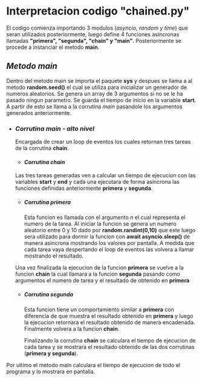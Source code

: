 # Interpretacion codigo "chained.py"

El codigo comienza importando 3 modulos (*asyncio, random y time*) que seran utilizados posteriormente, luego define 4 funciones asincronas llamadas **"primera", "segunda", "chain" y "main"**. Posteriormente se procede a instanciar el metodo **main**.

## *Metodo main*

Dentro del metodo main se importa el paquete **sys** y despues se llama a al metodo **random.seed()** el cual se utiliza para inicializar un generador de numeros aleatorios. Se genera un array de 3 argumentos si no se le ha pasado ningun parametro. Se guarda el tiempo de inicio en la variable **start**. A partir de esto se llama a la corrutina *main* pasandole los argumentos generados anteriormente.

* ### *Corrutina main - alto nivel*
    Encargada de crear un loop de eventos los cuales retornan tres tareas de la corrutina **chain**.

    * #### *Corrutina chain*
    Las tres tareas generadas ven a calcular un tiempo de ejecucion con las variables **start** y **end** y cada una ejecutara de forma asincrona las funciones definidas anteriormente **primera** y **segunda**.

    * ##### *Corrutina primera*
        Esta funcion es llamada con el argumento *n* el cual representa el numero de la tarea. Al iniciar la funcion se genera un numero aleatorio entre 0 y 10 dado por **random.randint(0,10)** que este luego sera utilizado para dormir la funcion con **await asyncio.sleep()** de manera asincrona mostrando los valores por pantalla. A medida que cada tarea vaya despertando el loop de eventos las volvera a llamar mostrando el resultado.

    Una vez finalizada la ejecucion de la funcion **primera** se vuelve a la funcion **chain** la cual llamara a la funcion **segunda** pasando como argumentos el numero de tarea y el resultado de obtenido en **primera**

    * ##### *Corrutina segunda*
        Esta funcion tiene un comportamiento similar a **primera** con diferencia de que muestra el resultado obtenido en **primera** y luego la ejecucion retornara el resultado obtenido de manera encadenada. Finalmente volvera a la funcion **chain**.

        Finalizando la corrutina **chain** se calculara el tiempo de ejecucion de cada tarea y se mostrara el resultado obtenido de las dos corrutinas (**primera y segunda**).

Por ultimo el metodo main calculara el tiempo de ejecucion de todo el programa y lo mostrara en pantalla.

